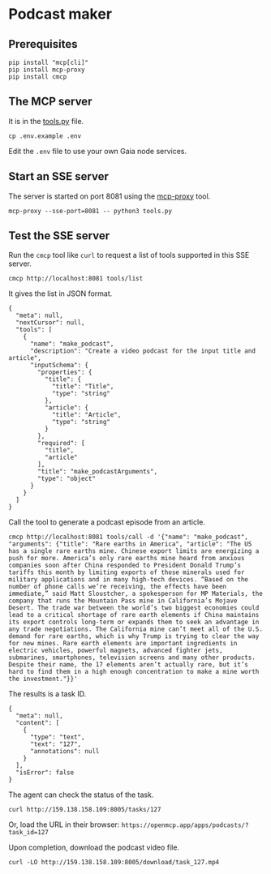 # Podcast maker

## Prerequisites

```
pip install "mcp[cli]"
pip install mcp-proxy
pip install cmcp
```

## The MCP server

It is in the [tools.py](tools.py) file.

```
cp .env.example .env
```

Edit the `.env` file to use your own Gaia node services.

## Start an SSE server

The server is started on port 8081 using the [mcp-proxy](https://github.com/sparfenyuk/mcp-proxy) tool.

```
mcp-proxy --sse-port=8081 -- python3 tools.py
```

## Test the SSE server

Run the `cmcp` tool like `curl` to request a list of tools supported in this SSE server.

```
cmcp http://localhost:8081 tools/list
```

It gives the list in JSON format.

```
{
  "meta": null,
  "nextCursor": null,
  "tools": [
    {
      "name": "make_podcast",
      "description": "Create a video podcast for the input title and article",
      "inputSchema": {
        "properties": {
          "title": {
            "title": "Title",
            "type": "string"
          },
          "article": {
            "title": "Article",
            "type": "string"
          }
        },
        "required": [
          "title",
          "article"
        ],
        "title": "make_podcastArguments",
        "type": "object"
      }
    }
  ]
}
```

Call the tool to generate a podcast episode from an article.

```
cmcp http://localhost:8081 tools/call -d '{"name": "make_podcast", "arguments": {"title": "Rare earths in America", "article": "The US has a single rare earths mine. Chinese export limits are energizing a push for more. America’s only rare earths mine heard from anxious companies soon after China responded to President Donald Trump’s tariffs this month by limiting exports of those minerals used for military applications and in many high-tech devices. “Based on the number of phone calls we’re receiving, the effects have been immediate,” said Matt Sloustcher, a spokesperson for MP Materials, the company that runs the Mountain Pass mine in California’s Mojave Desert. The trade war between the world’s two biggest economies could lead to a critical shortage of rare earth elements if China maintains its export controls long-term or expands them to seek an advantage in any trade negotiations. The California mine can’t meet all of the U.S. demand for rare earths, which is why Trump is trying to clear the way for new mines. Rare earth elements are important ingredients in electric vehicles, powerful magnets, advanced fighter jets, submarines, smartphones, television screens and many other products. Despite their name, the 17 elements aren’t actually rare, but it’s hard to find them in a high enough concentration to make a mine worth the investment."}}'
```

The results is a task ID.

```
{
  "meta": null,
  "content": [
    {
      "type": "text",
      "text": "127",
      "annotations": null
    }
  ],
  "isError": false
}
```

The agent can check the status of the task.

```
curl http://159.138.158.109:8005/tasks/127
```

Or, load the URL in their browser: `https://openmcp.app/apps/podcasts/?task_id=127`

Upon completion, download the podcast video file.

```
curl -LO http://159.138.158.109:8005/download/task_127.mp4
```

